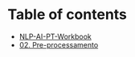# Table of contents

* [NLP-AI-PT-Workbook](README.md)
* [02. Pre-processamento](02.-pre-processamento.md)

